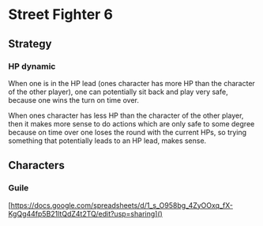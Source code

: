 # Street Fighter 6

## Strategy

### HP dynamic

When one is in the HP lead (ones character has more HP than the character of the other player),
one can potentially sit back and play very safe, because one wins the turn on time over.

When ones character has less HP than the character of the other player, then
it makes more sense to do actions which are only safe to some degree because
on time over one loses the round with the current HPs, so trying something
that potentially leads to an HP lead, makes sense.

## Characters

### Guile

[https://docs.google.com/spreadsheets/d/1_s_O958bg_4ZyOOxq_fX-KgQg44fp5B21ltQdZ4t2TQ/edit?usp=sharing]()
